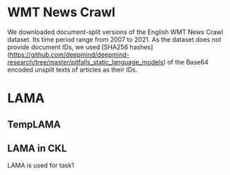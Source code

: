 # WMT News Crawl

We downloaded document-split versions of the English WMT News Crawl dataset. Its time period range from 2007 to 2021. As the dataset does not provide document IDs, we used [SHA256 hashes] (https://github.com/deepmind/deepmind-research/tree/master/pitfalls_static_language_models) of the Base64 encoded unsplit texts of articles as their IDs.

# LAMA

## TempLAMA

## LAMA in CKL

LAMA is used for task1
